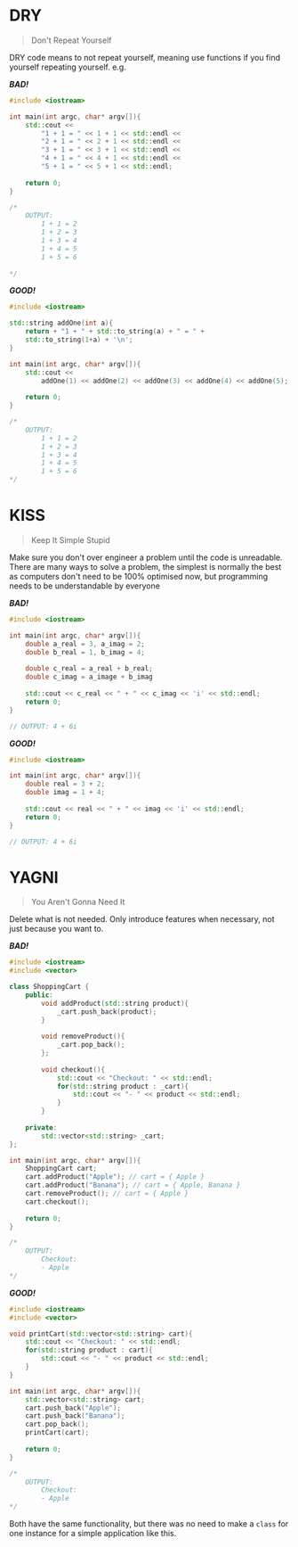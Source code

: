 # DRY
> Don't Repeat Yourself

DRY code means to not repeat yourself, meaning use functions if you find yourself repeating yourself. e.g.

***BAD!***
```cpp
#include <iostream>

int main(int argc, char* argv[]){
	std::cout <<
		"1 + 1 = " << 1 + 1 << std::endl <<
		"2 + 1 = " << 2 + 1 << std::endl <<
		"3 + 1 = " << 3 + 1 << std::endl <<
		"4 + 1 = " << 4 + 1 << std::endl <<
		"5 + 1 = " << 5 + 1 << std::endl;
	
	return 0;
}

/*
	OUTPUT:
		1 + 1 = 2
		1 + 2 = 3
		1 + 3 = 4
		1 + 4 = 5
		1 + 5 = 6
		
*/
```

***GOOD!***
```cpp
#include <iostream>

std::string addOne(int a){ 
	return + "1 + " + std::to_string(a) + " = " + 
	std::to_string(1+a) + '\n';
}

int main(int argc, char* argv[]){
	std::cout <<
		addOne(1) << addOne(2) << addOne(3) << addOne(4) << addOne(5);
	
	return 0;
}

/*
	OUTPUT:
		1 + 1 = 2
		1 + 2 = 3
		1 + 3 = 4
		1 + 4 = 5
		1 + 5 = 6
*/
```

# KISS
> Keep It Simple Stupid

Make sure you don't over engineer a problem until the code is unreadable. There are many ways to solve a problem, the simplest is normally the best as computers don't need to be 100% optimised now, but programming needs to be understandable by everyone

***BAD!***
```cpp
#include <iostream>

int main(int argc, char* argv[]){
	double a_real = 3, a_imag = 2;
	double b_real = 1, b_imag = 4;
	
	double c_real = a_real + b_real;
	double c_imag = a_image + b_imag
	
	std::cout << c_real << " + " << c_imag << 'i' << std::endl;
	return 0;
}

// OUTPUT: 4 + 6i
```

***GOOD!***
```cpp
#include <iostream>

int main(int argc, char* argv[]){
	double real = 3 + 2;
	double imag = 1 + 4;
	
	std::cout << real << " + " << imag << 'i' << std::endl;
	return 0;
}

// OUTPUT: 4 + 6i
```
# YAGNI
> You Aren't Gonna Need It

Delete what is not needed. Only introduce features when necessary, not just because you want to.

***BAD!***
```cpp
#include <iostream>
#include <vector>

class ShoppingCart {
	public:
		void addProduct(std::string product){
			_cart.push_back(product);
		}
		
		void removeProduct(){
			_cart.pop_back();
		};
		
		void checkout(){
			std::cout << "Checkout: " << std::endl;
			for(std::string product : _cart){
				std::cout << "- " << product << std::endl;
			}
		}
	
	private:
		std::vector<std::string> _cart;
};

int main(int argc, char* argv[]){
	ShoppingCart cart;
	cart.addProduct("Apple"); // cart = { Apple }
	cart.addProduct("Banana"); // cart = { Apple, Banana }
	cart.removeProduct(); // cart = { Apple }
	cart.checkout();
	
	return 0;
}

/*
	OUTPUT:
		Checkout:
		- Apple
*/
```

***GOOD!***
```cpp
#include <iostream>
#include <vector>

void printCart(std::vector<std::string> cart){
	std::cout << "Checkout: " << std::endl;
	for(std::string product : cart){
		std::cout << "- " << product << std::endl;
	}
}

int main(int argc, char* argv[]){
	std::vector<std::string> cart;
	cart.push_back("Apple");
	cart.push_back("Banana");
	cart.pop_back();
	printCart(cart);
	
	return 0;
}

/*
	OUTPUT:
		Checkout:
		- Apple
*/
```

Both have the same functionality, but there was no need to make a `class` for one instance for a simple application like this.